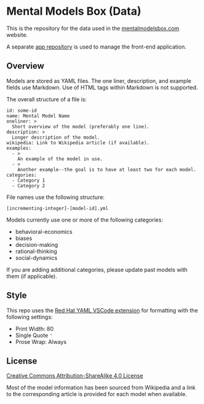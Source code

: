 # Mental Models Box (Data)

This is the repository for the data used in the [mentalmodelsbox.com](https://www.mentalmodelsbox.com) website. 

A separate [app repository](https://github.com/deepkanwal/mentalmodelsbox-app/) is used to manage the front-end application.

## Overview

Models are stored as YAML files. The one liner, description, and example fields use Markdown. Use of HTML tags within Markdown is not supported.

The overall structure of a file is:

```
id: some-id
name: Mental Model Name
oneliner: >
  Short overview of the model (preferably one line).
description: >
  Longer description of the model.
wikipedia: Link to Wikipedia article (if available).
examples:
  - >
    An example of the model in use.
  - >
    Another example--the goal is to have at least two for each model.
categories:
  - Category 1
  - Category 2
```

File names use the following structure:

```
[incrementing-integer]-[model-id].yml
```

Models currently use one or more of the following categories:

* behavioral-economics
* biases
* decision-making
* rational-thinking
* social-dynamics

If you are adding additional categories, please update past models with them (if applicable). 

## Style

This repo uses the [Red Hat YAML VSCode extension](https://marketplace.visualstudio.com/items?itemName=redhat.vscode-yaml) for formatting with the following settings: 

* Print Width: 80
* Single Quote `'`
* Prose Wrap: Always

## License

<a href="https://creativecommons.org/licenses/by-sa/4.0/">Creative Commons Attribution-ShareAlike 4.0 License</a>

Most of the model information has been sourced from Wikipedia and a link to the corresponding article is provided for each model when available.